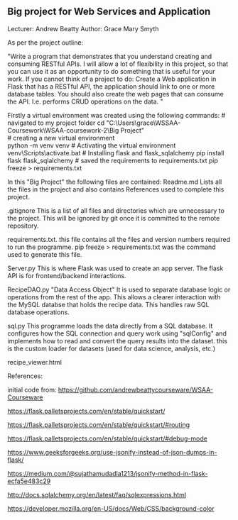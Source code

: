 ## Big project for Web Services and Application
Lecturer: Andrew Beatty
Author: Grace Mary Smyth

As per the project outline: 

"Write a program that demonstrates that you understand creating and consuming RESTful APIs. I will allow a lot of flexibility in this project, so that you can use it as an opportunity to do something that is useful for your work.  If you cannot think of a project to do: Create a Web application in Flask that has a RESTful API, the application should link to one or more database tables. You should also create the web pages that can consume the API. I.e. performs CRUD operations on the data. "

Firstly a virtual environment was created using the  following commands: 
    # navigated to my project folder
      cd "C:\Users\grace\WSSAA-Coursework\WSAA-coursework-2\Big Project"  
    # creating a new virtual environment    
        python -m venv venv
    # Activating the virtual environment
        venv\Scripts\activate.bat
    # Installing flask and flask_sqlalchemy
        pip install flask flask_sqlalchemy
    # saved the requirements to requirements.txt
        pip freeze > requirements.txt



In this "Big Project" the following files are contained:
Readme.md
Lists all the files in the project and also contains References used to complete this project.

.gitignore
This is a list of all files and directories which are unnecessary to the project. This will be ignored by git once it is committed to the remote repository.

requirements.txt.
this file contains all the files and version numbers required to run the programme. pip freeze > requirements.txt was the command used to generate this file.

Server.py
This is where Flask was used to create an app server. The flask API is for frontend/backend interactions.

RecipeDAO.py
"Data Access Object" It is used to separate database logic or operations from the rest of the app. This allows a clearer interaction with the MySQL databse that holds the recipe data. This handles raw SQL database operations.

sql.py
This programme loads the data directly from a SQL database. It configures how the SQL connection and query work using "sqlConfig" and implements how to read and convert the query results into the dataset. this is the custom loader for datasets (used for data science, analysis, etc.)

recipe_viewer.html


References:

initial code from:
https://github.com/andrewbeattycourseware/WSAA-Courseware

https://flask.palletsprojects.com/en/stable/quickstart/

https://flask.palletsprojects.com/en/stable/quickstart/#routing

https://flask.palletsprojects.com/en/stable/quickstart/#debug-mode

https://www.geeksforgeeks.org/use-jsonify-instead-of-json-dumps-in-flask/

https://medium.com/@sujathamudadla1213/jsonify-method-in-flask-ecfa5e483c29

http://docs.sqlalchemy.org/en/latest/faq/sqlexpressions.html

https://developer.mozilla.org/en-US/docs/Web/CSS/background-color

